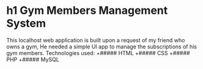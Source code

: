 # h1 Gym Members Management System
This localhost web application is built upon a request of my friend who owns a gym,
He needed a simple UI app to manage the subscriptions of his gym members.
Technologies used:
+##### HTML
+##### CSS
+##### PHP
+##### MySQL

